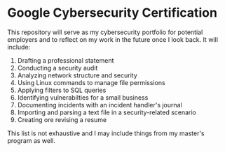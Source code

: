# Google Cybersecurity Certification

<p>This repository will serve as my cybersecurity portfolio for potential employers and to reflect on my work in the future once I look back. It will include:</p>
<ol>
  <li>Drafting a professional statement</li>
  <li>Conducting a security audit</li>
  <li>Analyzing network structure and security</li>
  <li>Using Linux commands to manage file permissions</li>
  <li>Applying filters to SQL queries</li>
  <li>Identifying vulnerabilties for a small business</li>
  <li>Documenting incidents with an incident handler's journal</li>
  <li>Importing and parsing a text file in a security-related scenario</li>
  <li>Creating ore revising a resume</li>
</ol>
<p> This list is not exhaustive and I may include things from my master's program as well.
